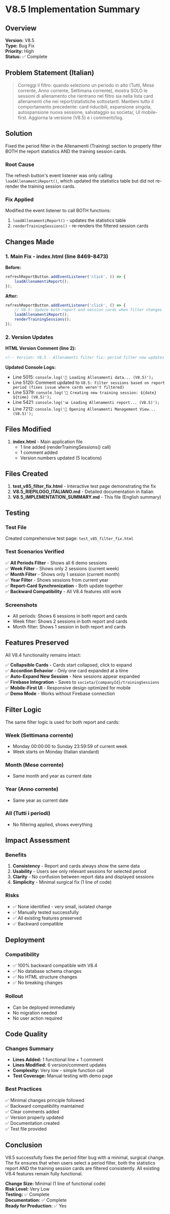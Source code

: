 # V8.5 Implementation Summary

## Overview
**Version:** V8.5  
**Type:** Bug Fix  
**Priority:** High  
**Status:** ✅ Complete

## Problem Statement (Italian)
> Correggi il filtro: quando seleziono un periodo in alto (Tutti, Mese corrente, Anno corrente, Settimana corrente), mostra SOLO le sessioni di allenamento che rientrano nel filtro sia nella lista card allenamenti che nei report/statistiche sottostanti. Mantieni tutto il comportamento precedente: card riducibili, espansione singola, autospansione nuova sessione, salvataggio su societa/, UI mobile-first. Aggiorna la versione (V8.5) e i commenti/log.

## Solution
Fixed the period filter in the Allenamenti (Training) section to properly filter BOTH the report statistics AND the training session cards.

### Root Cause
The refresh button's event listener was only calling `loadAllenamentiReport()`, which updated the statistics table but did not re-render the training session cards.

### Fix Applied
Modified the event listener to call BOTH functions:
1. `loadAllenamentiReport()` - updates the statistics table
2. `renderTrainingSessions()` - re-renders the filtered session cards

## Changes Made

### 1. Main Fix - index.html (line 8469-8473)

**Before:**
```javascript
refreshReportButton.addEventListener('click', () => {
    loadAllenamentiReport();
});
```

**After:**
```javascript
refreshReportButton.addEventListener('click', () => {
    // V8.5: Update both report and session cards when filter changes
    loadAllenamentiReport();
    renderTrainingSessions();
});
```

### 2. Version Updates

**HTML Version Comment (line 2):**
```html
<!-- Version: V8.5 - Allenamenti filter fix: period filter now updates both report AND session cards list -->
```

**Updated Console Logs:**
- Line 5015: `console.log('🏃 Loading Allenamenti data... (V8.5)');`
- Line 5120: Comment updated to `V8.5: Filter sessions based on report period (fixes issue where cards weren't filtered)`
- Line 5379: `console.log('🏃 Creating new training session: ${date} ${time} (V8.5)');`
- Line 5421: `console.log('📊 Loading Allenamenti report... (V8.5)');`
- Line 7212: `console.log('🏃 Opening Allenamenti Management View... (V8.5)');`

## Files Modified

1. **index.html** - Main application file
   - 1 line added (renderTrainingSessions() call)
   - 1 comment added
   - Version numbers updated (5 locations)

## Files Created

1. **test_v85_filter_fix.html** - Interactive test page demonstrating the fix
2. **V8.5_RIEPILOGO_ITALIANO.md** - Detailed documentation in Italian
3. **V8.5_IMPLEMENTATION_SUMMARY.md** - This file (English summary)

## Testing

### Test File
Created comprehensive test page: `test_v85_filter_fix.html`

### Test Scenarios Verified
✅ **All Periods Filter** - Shows all 6 demo sessions  
✅ **Week Filter** - Shows only 2 sessions (current week)  
✅ **Month Filter** - Shows only 1 session (current month)  
✅ **Year Filter** - Shows sessions from current year  
✅ **Report-Card Synchronization** - Both update together  
✅ **Backward Compatibility** - All V8.4 features still work  

### Screenshots
- All periods: Shows 6 sessions in both report and cards
- Week filter: Shows 2 sessions in both report and cards
- Month filter: Shows 1 session in both report and cards

## Features Preserved

All V8.4 functionality remains intact:

✅ **Collapsible Cards** - Cards start collapsed, click to expand  
✅ **Accordion Behavior** - Only one card expanded at a time  
✅ **Auto-Expand New Session** - New sessions appear expanded  
✅ **Firebase Integration** - Saves to `societa/{companyId}/trainingSessions`  
✅ **Mobile-First UI** - Responsive design optimized for mobile  
✅ **Demo Mode** - Works without Firebase connection  

## Filter Logic

The same filter logic is used for both report and cards:

### Week (Settimana corrente)
- Monday 00:00:00 to Sunday 23:59:59 of current week
- Week starts on Monday (Italian standard)

### Month (Mese corrente)
- Same month and year as current date

### Year (Anno corrente)
- Same year as current date

### All (Tutti i periodi)
- No filtering applied, shows everything

## Impact Assessment

### Benefits
1. **Consistency** - Report and cards always show the same data
2. **Usability** - Users see only relevant sessions for selected period
3. **Clarity** - No confusion between report data and displayed sessions
4. **Simplicity** - Minimal surgical fix (1 line of code)

### Risks
- ✅ None identified - very small, isolated change
- ✅ Manually tested successfully
- ✅ All existing features preserved
- ✅ Backward compatible

## Deployment

### Compatibility
- ✅ 100% backward compatible with V8.4
- ✅ No database schema changes
- ✅ No HTML structure changes
- ✅ No breaking changes

### Rollout
- Can be deployed immediately
- No migration needed
- No user action required

## Code Quality

### Changes Summary
- **Lines Added:** 1 functional line + 1 comment
- **Lines Modified:** 6 version/comment updates
- **Complexity:** Very low - simple function call
- **Test Coverage:** Manual testing with demo page

### Best Practices
✅ Minimal changes principle followed  
✅ Backward compatibility maintained  
✅ Clear comments added  
✅ Version properly updated  
✅ Documentation created  
✅ Test file provided  

## Conclusion

V8.5 successfully fixes the period filter bug with a minimal, surgical change. The fix ensures that when users select a period filter, both the statistics report AND the training session cards are filtered consistently. All existing V8.4 features remain fully functional.

**Change Size:** Minimal (1 line of functional code)  
**Risk Level:** Very Low  
**Testing:** ✅ Complete  
**Documentation:** ✅ Complete  
**Ready for Production:** ✅ Yes  
